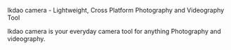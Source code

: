 Ikdao camera - Lightweight, Cross Platform Photography and Videography Tool

Ikdao camera is your everyday camera tool for anything Photography and videography.
